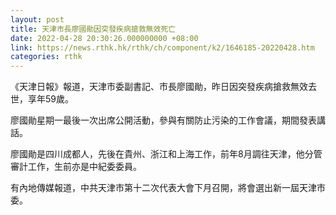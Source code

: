 ```yaml
---
layout: post
title: 天津市長廖國勛因突發疾病搶救無效死亡
date: 2022-04-28 20:30:26.000000000 +08:00
link: https://news.rthk.hk/rthk/ch/component/k2/1646185-20220428.htm
categories: rthk
---
```


《天津日報》報道，天津市委副書記、市長廖國勛，昨日因突發疾病搶救無效去世，享年59歲。

廖國勛星期一最後一次出席公開活動，參與有關防止污染的工作會議，期間發表講話。

廖國勛是四川成都人，先後在貴州、浙江和上海工作，前年8月調往天津，他分管審計工作，生前亦是中紀委委員。

有內地傳媒報道，中共天津市第十二次代表大會下月召開，將會選出新一屆天津市委。
